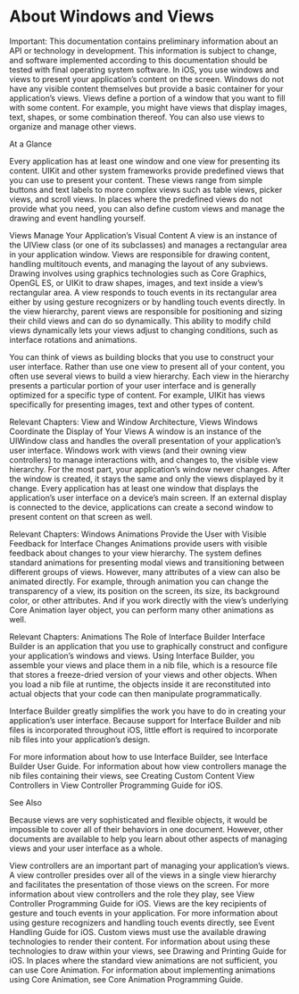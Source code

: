 # About Windows and Views

Important: This documentation contains preliminary information about an API or technology in development. This information is subject to change, and software implemented according to this documentation should be tested with final operating system software.
In iOS, you use windows and views to present your application’s content on the screen. Windows do not have any visible content themselves but provide a basic container for your application’s views. Views define a portion of a window that you want to fill with some content. For example, you might have views that display images, text, shapes, or some combination thereof. You can also use views to organize and manage other views.

At a Glance

Every application has at least one window and one view for presenting its content. UIKit and other system frameworks provide predefined views that you can use to present your content. These views range from simple buttons and text labels to more complex views such as table views, picker views, and scroll views. In places where the predefined views do not provide what you need, you can also define custom views and manage the drawing and event handling yourself.

Views Manage Your Application’s Visual Content
A view is an instance of the UIView class (or one of its subclasses) and manages a rectangular area in your application window. Views are responsible for drawing content, handling multitouch events, and managing the layout of any subviews. Drawing involves using graphics technologies such as Core Graphics, OpenGL ES, or UIKit to draw shapes, images, and text inside a view’s rectangular area. A view responds to touch events in its rectangular area either by using gesture recognizers or by handling touch events directly. In the view hierarchy, parent views are responsible for positioning and sizing their child views and can do so dynamically. This ability to modify child views dynamically lets your views adjust to changing conditions, such as interface rotations and animations.

You can think of views as building blocks that you use to construct your user interface. Rather than use one view to present all of your content, you often use several views to build a view hierarchy. Each view in the hierarchy presents a particular portion of your user interface and is generally optimized for a specific type of content. For example, UIKit has views specifically for presenting images, text and other types of content.

Relevant Chapters: View and Window Architecture, Views
Windows Coordinate the Display of Your Views
A window is an instance of the UIWindow class and handles the overall presentation of your application’s user interface. Windows work with views (and their owning view controllers) to manage interactions with, and changes to, the visible view hierarchy. For the most part, your application’s window never changes. After the window is created, it stays the same and only the views displayed by it change. Every application has at least one window that displays the application’s user interface on a device’s main screen. If an external display is connected to the device, applications can create a second window to present content on that screen as well.

Relevant Chapters: Windows
Animations Provide the User with Visible Feedback for Interface Changes
Animations provide users with visible feedback about changes to your view hierarchy. The system defines standard animations for presenting modal views and transitioning between different groups of views. However, many attributes of a view can also be animated directly. For example, through animation you can change the transparency of a view, its position on the screen, its size, its background color, or other attributes. And if you work directly with the view’s underlying Core Animation layer object, you can perform many other animations as well.

Relevant Chapters: Animations
The Role of Interface Builder
Interface Builder is an application that you use to graphically construct and configure your application’s windows and views. Using Interface Builder, you assemble your views and place them in a nib file, which is a resource file that stores a freeze-dried version of your views and other objects. When you load a nib file at runtime, the objects inside it are reconstituted into actual objects that your code can then manipulate programmatically.

Interface Builder greatly simplifies the work you have to do in creating your application’s user interface. Because support for Interface Builder and nib files is incorporated throughout iOS, little effort is required to incorporate nib files into your application’s design.

For more information about how to use Interface Builder, see Interface Builder User Guide. For information about how view controllers manage the nib files containing their views, see Creating Custom Content View Controllers in View Controller Programming Guide for iOS.

See Also

Because views are very sophisticated and flexible objects, it would be impossible to cover all of their behaviors in one document. However, other documents are available to help you learn about other aspects of managing views and your user interface as a whole.

View controllers are an important part of managing your application’s views. A view controller presides over all of the views in a single view hierarchy and facilitates the presentation of those views on the screen. For more information about view controllers and the role they play, see View Controller Programming Guide for iOS.
Views are the key recipients of gesture and touch events in your application. For more information about using gesture recognizers and handling touch events directly, see Event Handling Guide for iOS.
Custom views must use the available drawing technologies to render their content. For information about using these technologies to draw within your views, see Drawing and Printing Guide for iOS.
In places where the standard view animations are not sufficient, you can use Core Animation. For information about implementing animations using Core Animation, see Core Animation Programming Guide.
